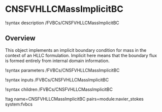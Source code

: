 # CNSFVHLLCMassImplicitBC

!syntax description /FVBCs/CNSFVHLLCMassImplicitBC

## Overview

This object implements an implicit boundary condition for mass in the context of
an HLLC formulation. Implicit here means that the boundary flux is formed
entirely from internal domain information.

!syntax parameters /FVBCs/CNSFVHLLCMassImplicitBC

!syntax inputs /FVBCs/CNSFVHLLCMassImplicitBC

!syntax children /FVBCs/CNSFVHLLCMassImplicitBC

!tag name=CNSFVHLLCMassImplicitBC pairs=module:navier_stokes system:fvbcs
